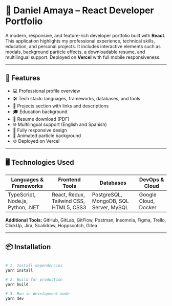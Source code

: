 # 💼 Daniel Amaya – React Developer Portfolio

A modern, responsive, and feature-rich developer portfolio built with **React**. This application highlights my professional experience, technical skills, education, and personal projects. It includes interactive elements such as modals, background particle effects, a downloadable resume, and multilingual support. Deployed on **Vercel** with full mobile responsiveness.

---

## 🚀 Features

- 💻 Professional profile overview
- 🛠️ Tech stack: languages, frameworks, databases, and tools
- 📂 Projects section with links and descriptions
- 🎓 Education background
- 📄 Resume download (PDF)
- 🌐 Multilingual support (English and Spanish)
- 📱 Fully responsive design
- 🎨 Animated particle background
- ⚙️ Deployed on Vercel

---

## 🖥️ Technologies Used

| Languages & Frameworks     | Frontend Tools         | Databases           | DevOps & Cloud        |
|----------------------------|------------------------|---------------------|------------------------|
| TypeScript, Node.js, Python, .NET | React, Redux, Tailwind CSS, HTML5, CSS3 | PostgreSQL, MongoDB, SQL Server, MySQL | Google Cloud, Docker |

**Additional Tools:** GitHub, GitLab, GitFlow, Postman, Insomnia, Figma, Trello, ClickUp, Jira, Scalidraw, Hoppscotch, Gitea

---

## 📦 Installation

```bash

# 1. Install dependencies
yarn install

# 2. Build for production
yarn build

# 3. Run in development mode
yarn dev
